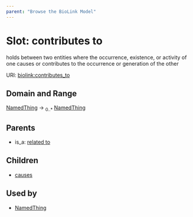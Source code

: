 ```yaml
---
parent: "Browse the BioLink Model"
---
```



# Slot: contributes to


holds between two entities where the occurrence, existence, or activity of one causes or contributes to the occurrence or generation of the other

URI: [biolink:contributes_to](https://w3id.org/biolink/vocab/contributes_to)

## Domain and Range

[NamedThing](NamedThing.md) ->  <sub>0..*</sub> [NamedThing](NamedThing.md)

## Parents

 *  is_a: [related to](related_to.md)

## Children

 *  [causes](causes.md)

## Used by

 * [NamedThing](NamedThing.md)
